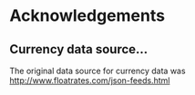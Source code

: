 ﻿# Acknowledgements
## Currency data source...
The original data source for currency data was http://www.floatrates.com/json-feeds.html
